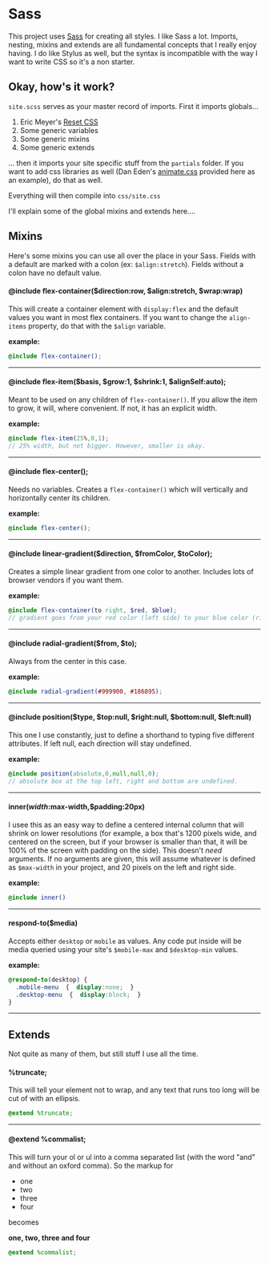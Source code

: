 #  Sass
This project uses [Sass](https://sass-lang.com/) for creating all styles. I like Sass a lot. Imports, nesting, mixins and extends are all fundamental concepts that I really enjoy having. I do like Stylus as well, but the syntax is incompatible with the way I want to write CSS so it's a non starter.

## Okay, how's it work?

`site.scss` serves as your master record of imports. First it imports globals...
1. Eric Meyer's [Reset CSS]([https://meyerweb.com/eric/tools/css/reset/)
2. Some generic variables
3. Some generic mixins
4. Some generic extends

... then it imports your site specific stuff from the `partials` folder. If you want to add css libraries as well (Dan Eden's [animate.css](https://daneden.github.io/animate.css/) provided here as an example), do that as well.

Everything will then compile into `css/site.css`

I'll explain some of the global mixins and extends here....

##  Mixins

Here's some mixins you can use all over the place in your Sass. Fields with a default are marked with a colon (ex: `$align:stretch`). Fields without a colon have no default value.  

####  @include flex-container($direction:row, $align:stretch, $wrap:wrap)
This will create a container element with `display:flex` and the default values you want in most flex containers. If you want to change the `align-items` property, do that with the `$align` variable.

**example:**  
```scss
@include flex-container();
```

---
####  @include flex-item($basis, $grow:1, $shrink:1, $alignSelf:auto);
Meant to be used on any children of `flex-container()`. If you allow the item to grow, it will, where convenient. If not, it has an explicit width.

**example:**
```scss
@include flex-item(25%,0,1);
// 25% width, but not bigger. However, smaller is okay.
```

---
####  @include flex-center();
Needs no variables. Creates a `flex-container()` which will vertically and horizontally center its children.

**example:**
```scss
@include flex-center();
```

---
####  @include linear-gradient($direction, $fromColor, $toColor);
Creates a simple linear gradient from one color to another. Includes lots of browser vendors if you want them.

**example:**
```scss
@include flex-container(to right, $red, $blue);
// gradient goes from your red color (left side) to your blue color (right side)
```

---
####  @include radial-gradient($from, $to);
Always from the center in this case.

**example:**
```scss
@include radial-gradient(#999900, #186895);
```

---
####  @include position($type, $top:null, $right:null, $bottom:null, $left:null)
This one I use constantly, just to define a shorthand to typing five different attributes. If left null, each direction will stay undefined.

**example:**  
```scss
@include position(absolute,0,null,null,0);
// absolute box at the top left, right and bottom are undefined.
```

---

####  inner($width:$max-width,$padding:20px)

I usee this as an easy way to define a centered internal column that will shrink on lower resolutions (for example, a box that's 1200 pixels wide, and centered on the screen, but if your browser is smaller than that, it will be 100% of the screen with padding on the side). This doesn't *need* arguments. If no arguments are given, this will assume whatever is defined as `$max-width` in your project, and 20 pixels on the left and right side.

**example:**
```scss
@include inner()
```

---

####  respond-to($media)

Accepts either `desktop` or `mobile` as values. Any code put inside will be media queried using your site's `$mobile-max` and `$desktop-min` values.

**example:**
```scss
@respond-to(desktop) {
  .mobile-menu  {  display:none;  }
  .desktop-menu  {  display:block;  }
}
```

---

  

##  Extends
Not quite as many of them, but still stuff I use all the time.

####  %truncate;
This will tell your element not to wrap, and any text that runs too long will be cut of with an ellipsis.
```scss
@extend %truncate;
```

---
####  @extend %commalist;
This will turn your ol or ul into a comma separated list (with the word "and" and without an oxford comma). So the markup for 

<ul><li>one</li><li>two</li><li>three</li><li>four</li></ul>
becomes

<strong>one, two, three and four</strong>
```scss
@extend %commalist;
```
